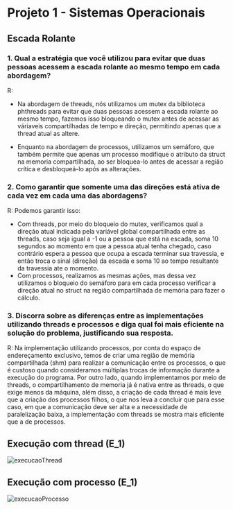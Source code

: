 # Projeto 1 - Sistemas Operacionais
## Escada Rolante

### 1. Qual a estratégia que você utilizou para evitar que duas pessoas acessem a escada rolante ao mesmo tempo em cada abordagem?
R:
- Na abordagem de threads, nós utilizamos um mutex da biblioteca phthreads para evitar que duas pessoas acessem a escada rolante ao mesmo tempo, fazemos isso bloqueando o mutex antes de acessar as váriaveis compartilhadas de tempo e direção, permitindo apenas que a thread atual as altere.

- Enquanto na abordagem de processos, utilizamos um semáforo, que também permite que apenas um processo modifique o atributo da struct na memoria compartilhada, ao ser bloquea-lo antes de acessar a região crítica e desbloqueá-lo após as alterações.

### 2. Como garantir que somente uma das direções está ativa de cada vez em cada uma das abordagens?
R: Podemos garantir isso:
- Com threads, por meio do bloqueio do mutex, verificamos qual a direção atual indicada pela variável global compartilhada entre as threads, caso seja igual a -1 ou a pessoa que está na escada, soma 10 segundos ao momento em que a pessoa atual tenha chegado, caso contrário espera a pessoa que ocupa a escada terminar sua travessia, e então troca o sinal (direção) da escada e soma 10 ao tempo resultante da travessia ate o momento.
- Com processos, realizamos as mesmas ações, mas dessa vez utilizamos o bloqueio do semáforo para em cada processo verificar a direção atual no struct na região compartilhada de memória para fazer o cálculo.

### 3. Discorra sobre as diferenças entre as implementações utilizando threads e processos e diga qual foi mais eficiente na solução do problema, justificando sua resposta.
R: Na implementação utilizando processos, por conta do espaço de endereçamento exclusivo, temos de criar uma região de memória compartilhada (shm) para realizar a comunicação entre os processos, o que é custoso quando consideramos múltiplas trocas de informação durante a execução do programa. Por outro lado, quando implementamos por meio de threads, o compartilhamento de memoria já é nativa entre as threads, o que exige menos da máquina, além disso, a criação de cada thread é mais leve que a criação dos processos filhos, o que nos leva a concluir que para esse caso, em que a comunicação deve ser alta e a necessidade de paralelização baixa, a implementação com threads se mostra mais eficiente que a de processos.

## Execução com thread (E_1)
<img src="https://i.imgur.com/jcAMdMj.png" alt="execucaoThread">

## Execução com processo (E_1)
<img src="https://i.imgur.com/N3FgKEn.png" alt="execucaoProcesso">
